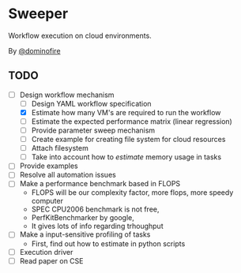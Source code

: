 # Sweeper

Workflow execution on cloud environments.

By [@dominofire](http://twitter.com/dominofire)



## TODO

 - [ ] Design workflow mechanism
    * [ ] Design YAML workflow specification
    * [x] Estimate how many VM's are required to run the workflow
    * [ ] Estimate the expected performance matrix (linear regression)
    * [ ] Provide parameter sweep mechanism
    * [ ] Create example for creating file system for cloud resources
    * [ ] Attach filesystem 
    * [ ] Take into account how to *estimate* memory usage in tasks
 - [ ] Provide examples
 - [ ] Resolve all automation issues
 - [ ] Make a performance benchmark based in FLOPS
    * FLOPS will be our complexity factor, more flops, more speedy computer
    * SPEC CPU2006  benchmark is not free,
    * PerfKitBenchmarker by google,
    * It gives lots of info regarding trhoughput
 - [ ] Make a input-sensitive profiling of tasks
    * First, find out how to estimate in python scripts
 - [ ] Execution driver
 - [ ] Read paper on CSE
